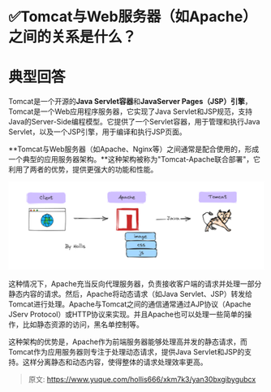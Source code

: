 # ✅Tomcat与Web服务器（如Apache）之间的关系是什么？

# 典型回答


Tomcat是一个开源的**Java Servlet容器**和**JavaServer Pages（JSP）引擎**，Tomcat是一个Web应用程序服务器，它实现了Java Servlet和JSP规范，支持Java的Server-Side编程模型。它提供了一个Servlet容器，用于管理和执行Java Servlet，以及一个JSP引擎，用于编译和执行JSP页面。



**Tomcat与Web服务器（如Apache、Nginx等）之间通常是配合使用的，形成一个典型的应用服务器架构。**这种架构被称为"Tomcat-Apache联合部署"，它利用了两者的优势，提供更强大的功能和性能。



![1690621523216-a22afedc-c7c9-4dcd-b604-02cc3727bcee.png](./img/BLwf17tNacSDuNsz/1690621523216-a22afedc-c7c9-4dcd-b604-02cc3727bcee-961912.png)



这种情况下，Apache充当反向代理服务器，负责接收客户端的请求并处理一部分静态内容的请求。然后，Apache将动态请求（如Java Servlet、JSP）转发给Tomcat进行处理。Apache与Tomcat之间的通信通常通过AJP协议（Apache JServ Protocol）或HTTP协议来实现。并且Apache也可以处理一些简单的操作，比如静态资源的访问，黑名单控制等。



这种架构的优势是，Apache作为前端服务器能够处理高并发的静态请求，而Tomcat作为应用服务器则专注于处理动态请求，提供Java Servlet和JSP的支持。这样分离静态和动态内容，使得整体的请求处理效率更高。



> 原文: <https://www.yuque.com/hollis666/xkm7k3/yan30bxgibygubcx>